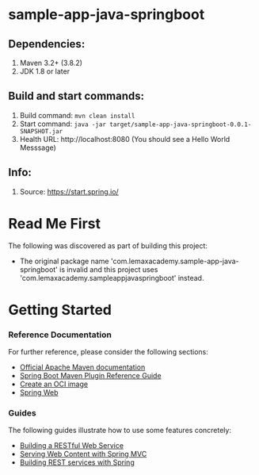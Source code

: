 # sample-app-java-springboot
## Dependencies:
1. Maven 3.2+ (3.8.2)
2. JDK 1.8 or later

## Build and start commands:
1. Build command: ```mvn clean install```
2. Start command: ```java -jar target/sample-app-java-springboot-0.0.1-SNAPSHOT.jar```
3. Health URL: http://localhost:8080 (You should see a Hello World Messsage)

## Info:
1. Source: https://start.spring.io/

# Read Me First
The following was discovered as part of building this project:

* The original package name 'com.lemaxacademy.sample-app-java-springboot' is invalid and this project uses 'com.lemaxacademy.sampleappjavaspringboot' instead.

# Getting Started

### Reference Documentation
For further reference, please consider the following sections:

* [Official Apache Maven documentation](https://maven.apache.org/guides/index.html)
* [Spring Boot Maven Plugin Reference Guide](https://docs.spring.io/spring-boot/docs/2.7.3/maven-plugin/reference/html/)
* [Create an OCI image](https://docs.spring.io/spring-boot/docs/2.7.3/maven-plugin/reference/html/#build-image)
* [Spring Web](https://docs.spring.io/spring-boot/docs/2.7.3/reference/htmlsingle/#web)

### Guides
The following guides illustrate how to use some features concretely:

* [Building a RESTful Web Service](https://spring.io/guides/gs/rest-service/)
* [Serving Web Content with Spring MVC](https://spring.io/guides/gs/serving-web-content/)
* [Building REST services with Spring](https://spring.io/guides/tutorials/rest/)

